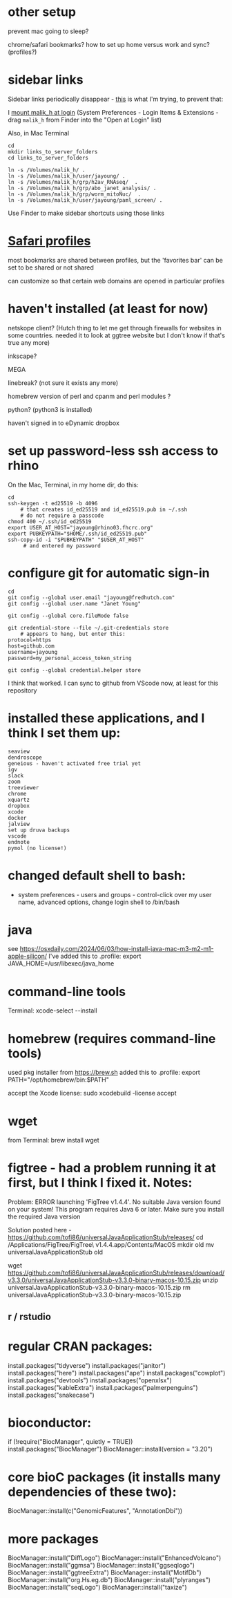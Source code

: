 # other setup

prevent mac going to sleep?

chrome/safari bookmarks?  how to set up home versus work and sync?  (profiles?)

# sidebar links

Sidebar links periodically disappear - [this](https://discussions.apple.com/thread/253196430) is what I'm trying, to prevent that:

I [mount malik_h at login](https://superuser.com/questions/125189/how-do-i-have-a-network-share-mount-in-mac-os-x-persist-between-reboots) (System Preferences - Login Items & Extensions - drag `malik_h` from Finder into the "Open at Login" list)

Also, in Mac Terminal
```
cd 
mkdir links_to_server_folders
cd links_to_server_folders

ln -s /Volumes/malik_h/ .
ln -s /Volumes/malik_h/user/jayoung/ .
ln -s /Volumes/malik_h/grp/h2av_RNAseq/  .
ln -s /Volumes/malik_h/grp/abo_janet_analysis/ .
ln -s /Volumes/malik_h/grp/worm_mitoNuc/  .
ln -s /Volumes/malik_h/user/jayoung/paml_screen/ .
```

Use Finder to make sidebar shortcuts using those links



# [Safari profiles](https://support.apple.com/en-us/105100)

most bookmarks are shared between profiles, but the 'favorites bar' can be set to be shared or not shared

can customize so that certain web domains are opened in particular profiles

# haven't installed (at least for now)

netskope client? (Hutch thing to let me get through firewalls for websites in some countries. needed it to look at ggtree website but I don't know if that's true any more)

inkscape?

MEGA

linebreak? (not sure it exists any more)

homebrew version of perl and cpanm and perl modules ?

python? (python3 is installed)

haven't signed in to eDynamic dropbox


# set up password-less ssh access to rhino

On the Mac, Terminal, in my home dir, do this:
```
cd
ssh-keygen -t ed25519 -b 4096
    # that creates id_ed25519 and id_ed25519.pub in ~/.ssh
    # do not require a passcode
chmod 400 ~/.ssh/id_ed25519
export USER_AT_HOST="jayoung@rhino03.fhcrc.org"
export PUBKEYPATH="$HOME/.ssh/id_ed25519.pub"
ssh-copy-id -i "$PUBKEYPATH" "$USER_AT_HOST"
     # and entered my password
```

# configure git for automatic sign-in

```
cd
git config --global user.email "jayoung@fredhutch.com"
git config --global user.name "Janet Young"

git config --global core.fileMode false

git credential-store --file ~/.git-credentials store 
    # appears to hang, but enter this:
protocol=https
host=github.com
username=jayoung
password=my_personal_access_token_string

git config --global credential.helper store
```

I think that worked. I can sync to github from VScode now, at least for this repository


# installed these applications, and I think I set them up:

```
seaview
dendroscope
geneious - haven't activated free trial yet
igv
slack
zoom
treeviewer
chrome
xquartz
dropbox
xcode
docker
jalview
set up druva backups
vscode
endnote
pymol (no license!)
```

# changed default shell to bash:
- system preferences - users and groups - control-click over my user name, advanced options, change login shell to /bin/bash


# java
see https://osxdaily.com/2024/06/03/how-install-java-mac-m3-m2-m1-apple-silicon/
I've added this to .profile:
export JAVA_HOME=/usr/libexec/java_home


# command-line tools
Terminal:
xcode-select --install


# homebrew (requires command-line tools)
used pkg installer from https://brew.sh
added this to .profile:
export PATH="/opt/homebrew/bin:$PATH"

accept the Xcode license:
sudo xcodebuild -license accept


# wget
from Terminal: 
brew install wget


# figtree - had a problem running it at first, but I think I fixed it. Notes:

Problem:
ERROR launching 'FigTree v1.4.4'.
No suitable Java version found on your system!
This program requires Java  6 or later.
Make sure you install the required Java version

Solution posted here - https://github.com/tofi86/universalJavaApplicationStub/releases/
cd /Applications/FigTree/FigTree\ v1.4.4.app/Contents/MacOS 
mkdir old
mv universalJavaApplicationStub old

wget https://github.com/tofi86/universalJavaApplicationStub/releases/download/v3.3.0/universalJavaApplicationStub-v3.3.0-binary-macos-10.15.zip 
unzip universalJavaApplicationStub-v3.3.0-binary-macos-10.15.zip 
rm universalJavaApplicationStub-v3.3.0-binary-macos-10.15.zip 

## r / rstudio

# regular CRAN packages:
install.packages("tidyverse")
install.packages("janitor")
install.packages("here")
install.packages("ape")
install.packages("cowplot")
install.packages("devtools")
install.packages("openxlsx")
install.packages("kableExtra")
install.packages("palmerpenguins")
install.packages("snakecase")

# bioconductor:
if (!require("BiocManager", quietly = TRUE))
    install.packages("BiocManager")
BiocManager::install(version = "3.20")

# core bioC packages (it installs many dependencies of these two):
BiocManager::install(c("GenomicFeatures", "AnnotationDbi"))

# more packages
BiocManager::install("DiffLogo")
BiocManager::install("EnhancedVolcano")
BiocManager::install("ggmsa")
BiocManager::install("ggseqlogo")
BiocManager::install("ggtreeExtra")
BiocManager::install("MotifDb")
BiocManager::install("org.Hs.eg.db")
BiocManager::install("plyranges")
BiocManager::install("seqLogo")
BiocManager::install("taxize")



